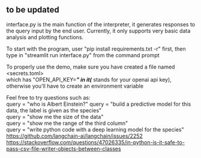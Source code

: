 ## to be updated

interface.py is the main function of the interpreter, it generates responses to the query input by the end user.
Currently, it only supports very basic data analysis and plotting functions.  

To start with the program, user "pip install requirements.txt -r" first, then type in "streamlit run interface.py" from the command prompt  

To properly use the demo, make sure you have created a file named <secrets.toml>   
which has "OPEN_API_KEY=***" in it(*** stands for your openai api key), otherwise you'll have to create an environment variable  

Feel free to try questions such as:  
query = "who is Albert Einstein?"
query = "build a predictive model for this data, the label is given as the species"  
query = "show me the size of the data"  
query = "show me the range of the third column"  
query = "write python code with a deep learning model for the species"  
https://github.com/langchain-ai/langchain/issues/2252  
https://stackoverflow.com/questions/47026335/in-python-is-it-safe-to-pass-csv-file-writer-objects-between-classes  